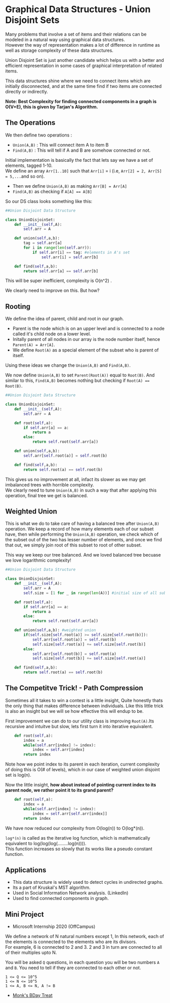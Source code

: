 # Graphical Data Structures - Union Disjoint Sets

Many problems that involve a set of items and their relations can be modeled in a natural way using graphical data structures.  
However the way of representation makes a lot of difference in runtime as well as storage complexity of these data structures.

Union Disjoint Set is just another candidate which helps us with a better and efficient representation in some cases of graphical interpretation of related items.

This data structures shine where we need to connect items which are initially disconnected, and at the same time find if two items are connected directly or indirectly.

**Note: Best Complexity for finding connected components in a graph is O(V+E), this is given by Tarjan's Algorithm.**  

## The Operations  

We then define two operations :
- `Union(A,B)` : This will connect item A to item B
- `Find(A,B)` : This will tell if A and B are somehow connected or not.

Initial implementation is basically the fact that lets say we have a set of elements, tagged 1-10.  
We define an array `Arr[1..10]` such that `Arr[i]` = i (i.e, `Arr[2] = 2, Arr[5] = 5,...`and so on).


- Then we define `Union(A,B)` as making `Arr[B] = Arr[A]`
- `Find(A,B)` as checking if `A[A] == A[B]`

So our DS class looks something like this:

```python
##Union Disjoint Data Structure

class UnionDisjoinSet:
	def __init__(self,A):
		self.arr = A

	def union(self,a,b):
		tag = self.arr[a]
		for i in range(len(self.arr)):
			if self.arr[i] == tag: #elements in A's set
				self.arr[i] = self.arr[b]

	def find(self,a,b):
		return self.arr[a] == self.arr[b]

```
This will be super inefficient, complexity is O(n^2) .

We clearly need to improve on this. But how?

## Rooting

We define the idea of parent, child and root in our graph.

- Parent is the node which is on an upper level and is connected to a node called it's child node on a lower level.
- Initally parent of all nodes in our array is the node number itself, hence `Parent(A) = Arr[A]`.
- We define `Root(A)` as a special element of the subset who is parent of itself.

Using these ideas we change the `Union(A,B)` and `Find(A,B)`.

We now define `Union(A,B)` to set `Parent(Root(A))` equal to `Root(B)`.
And similar to this, `Find(A,B)` becomes nothing but checking if `Root(A) == Root(B)`.

```python
##Union Disjoint Data Structure

class UnionDisjoinSet:
	def __init__(self,A):
		self.arr = A

	def root(self,a):
		if self.arr[a] == a:
			return a
		else:
			return self.root(self.arr[a])

	def union(self,a,b):
		self.arr[self.root(a)] = self.root(b)

	def find(self,a,b):
		return self.root(a) == self.root(b)

```

This gives us no improvement at all, infact its slower as we may get imbalanced trees with horrible complexity.  
We clearly need to tune `Union(A,B)` in such a way that after applying this operation, final tree we get is balanced.

## Weighted Union

This is what we do to take care of having a balanced tree after `Union(A,B)` operation.
We keep a record of how many elements each of our subset have, then while performing the `Union(A,B)` operation, we check which of the subset out of the two has lesser number of elements, and once we find that out, we simply join root of this subset to root of other subset.  

This way we keep our tree balanced. And we loved balanced tree becuase we love logarithmic complexity!

```python
##Union Disjoint Data Structure

class UnionDisjoinSet:
	def __init__(self,A):
		self.arr = A
		self.size = [1 for _ in range(len(A))] #initial size of all subsets is 1

	def root(self,a):
		if self.arr[a] == a:
			return a
		else:
			return self.root(self.arr[a])

	def union(self,a,b): #weighted union
		if(self.size[self.root(a)] >= self.size[self.root(b)]):
			self.arr[self.root(a)] = self.root(b)
			self.size[self.root(a)] += self.size[self.root(b)]
		else:
			self.arr[self.root(b)] = self.root(a)
			self.size[self.root(b)] += self.size[self.root(a)]

	def find(self,a,b):
		return self.root(a) == self.root(b)

```
## The Competitve Trick! - Path Compression

Sometimes all it takes to win a contest is a little insight, Quite honestly thats the only thing that makes difference between individuals.
Like this little trick is also an insight but we will se how effective this will endup to be.

First improvement we can do to our utility class is improving `Root(A)`.Its recursive and intuitve but slow, lets first turn it into iterative equivalent.

```python
	def root(self,a):
		index = a
		while(self.arr[index] != index):
			index = self.arr[index]
		return index
```
Note how we point index to its parent in each iteration, current complexity of doing this is O(# of levels), which in our case of weighted union disjoint set is log(n).

Now the little insight, **how about instead of pointing current index to its parent node, we rather point it to its grand parent?**  

```python
	def root(self,a):
		index = a
		while(self.arr[index] != index):
			index = self.arr[self.arr[index]]
		return index
```
We have now reduced our complexity from O(log(n)) to O(log*(n)).

`log*(n)` is called as the iterative log function, which is mathematically equivalent to log(log(log(........log(n)))).  
This function increases so slowly that its works like a pseudo constant function.

## Applications

- This data structure is widely used to detect cycles in undirected graphs. 
- Its a part of Kruskal's MST algorithm.
- Used in Social Information Network analysis. (LinkedIn)
- Used to find connected components in graph.


## Mini Project

- Microsoft Internship 2020  (OffCampus)

We define a network of N natural numbers except 1, In this network, each of the elements is connected to the elements who are its divisors.  
For example, 6 is connected to 2 and 3. 2 and 3 in turn are connected to all of their multiples upto N.

You will be asked `Q` questions, in each question you will be two numbers `A` and `B`. You need to tell if they are connected to each other or not.

`1 <= Q <= 10^5`  
`1 <= N <= 10^5`  
`1 <= A, B <= N, A != B`  

- [Monk's BDay Treat](https://www.hackerearth.com/challenges/competitive/code-monk-graph-theory-i/algorithm/monks-birthday-treat/)


